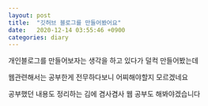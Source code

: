 ```yaml
---
layout: post
title:  "깃허브 블로그를 만들어봤어요"
date:   2020-12-14 03:55:46 +0900
categories: diary
---
```

개인블로그를 만들어보자는 생각을 하고 있다가 덜컥 만들어봤는데

웹관련해서는 공부한게 전무하다보니 어찌해야할지 모르겠네요





공부했던 내용도 정리하는 김에 겸사겸사 웹 공부도 해봐야겠습니다